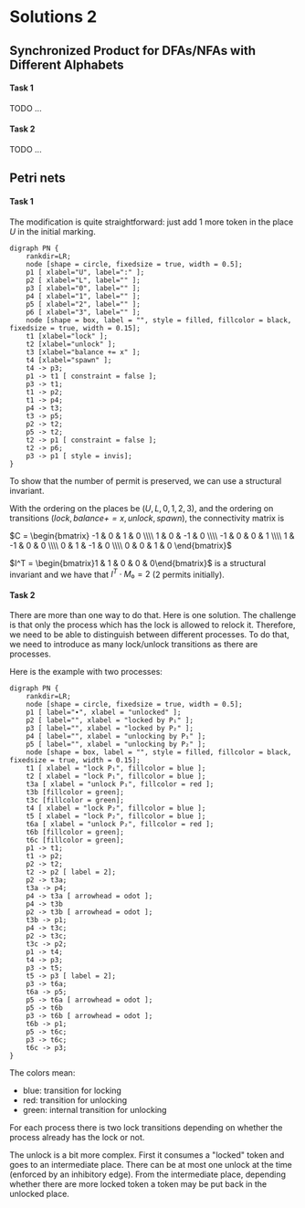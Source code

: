 # Solutions 2

## Synchronized Product for DFAs/NFAs with Different Alphabets

#### Task 1

TODO ...

#### Task 2

TODO ...

## Petri nets

#### Task 1

The modification is quite straightforward: just add 1 more token in the place $U$ in the initial marking.
  
```graphviz
digraph PN {
    rankdir=LR;
    node [shape = circle, fixedsize = true, width = 0.5];
    p1 [ xlabel="U", label=":" ];
    p2 [ xlabel="L", label="" ];
    p3 [ xlabel="0", label="" ];
    p4 [ xlabel="1", label="" ];
    p5 [ xlabel="2", label="" ];
    p6 [ xlabel="3", label="" ];
    node [shape = box, label = "", style = filled, fillcolor = black, fixedsize = true, width = 0.15];
    t1 [xlabel="lock" ];
    t2 [xlabel="unlock" ];
    t3 [xlabel="balance += x" ];
    t4 [xlabel="spawn" ];
    t4 -> p3;
    p1 -> t1 [ constraint = false ];
    p3 -> t1;
    t1 -> p2;
    t1 -> p4;
    p4 -> t3;
    t3 -> p5;
    p2 -> t2;
    p5 -> t2;
    t2 -> p1 [ constraint = false ];
    t2 -> p6;
    p3 -> p1 [ style = invis];
}
```

To show that the number of permit is preserved, we can use a structural invariant.

With the ordering on the places be $(U, L, 0, 1, 2, 3)$, and the ordering on transitions $(\mathit{lock}, \mathit{balance += x}, \mathit{unlock}, \mathit{spawn})$, the connectivity matrix is

$C =
\begin{bmatrix}
-1 &  0 &  1 & 0 \\\\
 1 &  0 & -1 & 0 \\\\
-1 &  0 &  0 & 1 \\\\
 1 & -1 &  0 & 0 \\\\
 0 &  1 & -1 & 0 \\\\
 0 &  0 &  1 & 0
\end{bmatrix}$

$I^T = \begin{bmatrix}1 & 1 & 0 & 0 & 0\end{bmatrix}$ is a structural invariant and we have that $I^T\cdot M₀ = 2$ (2 permits initially).


#### Task 2

There are more than one way to do that.
Here is one solution.
The challenge is that only the process which has the lock is allowed to relock it.
Therefore, we need to be able to distinguish between different processes.
To do that, we need to introduce as many lock/unlock transitions as there are processes.

Here is the example with two processes:

```graphviz
digraph PN {
	rankdir=LR;
    node [shape = circle, fixedsize = true, width = 0.5];
    p1 [ label="∙", xlabel = "unlocked" ];
    p2 [ label="", xlabel = "locked by P₁" ];
    p3 [ label="", xlabel = "locked by P₂" ];
    p4 [ label="", xlabel = "unlocking by P₁" ];
    p5 [ label="", xlabel = "unlocking by P₂" ];
    node [shape = box, label = "", style = filled, fillcolor = black, fixedsize = true, width = 0.15];
    t1 [ xlabel = "lock P₁", fillcolor = blue ];
    t2 [ xlabel = "lock P₁", fillcolor = blue ];
    t3a [ xlabel = "unlock P₁", fillcolor = red ];
    t3b [fillcolor = green];
    t3c [fillcolor = green];
    t4 [ xlabel = "lock P₂", fillcolor = blue ];
    t5 [ xlabel = "lock P₂", fillcolor = blue ];
    t6a [ xlabel = "unlock P₂", fillcolor = red ];
    t6b [fillcolor = green];
    t6c [fillcolor = green];
    p1 -> t1;
    t1 -> p2;
    p2 -> t2;
    t2 -> p2 [ label = 2];
    p2 -> t3a;
    t3a -> p4;
    p4 -> t3a [ arrowhead = odot ];
    p4 -> t3b
    p2 -> t3b [ arrowhead = odot ];
    t3b -> p1;
    p4 -> t3c;
    p2 -> t3c;
    t3c -> p2;
    p1 -> t4;
    t4 -> p3;
    p3 -> t5;
    t5 -> p3 [ label = 2];
    p3 -> t6a;
    t6a -> p5;
    p5 -> t6a [ arrowhead = odot ];
    p5 -> t6b
    p3 -> t6b [ arrowhead = odot ];
    t6b -> p1;
    p5 -> t6c;
    p3 -> t6c;
    t6c -> p3;
}
```
The colors mean:
* blue: transition for locking
* red: transition for unlocking
* green: internal transition for unlocking

For each process there is two lock transitions depending on whether the process already has the lock or not.

The unlock is a bit more complex.
First it consumes a "locked" token and goes to an intermediate place.
There can be at most one unlock at the time (enforced by an inhibitory edge).
From the intermediate place, depending whether there are more locked token a token may be put back in the unlocked place.
